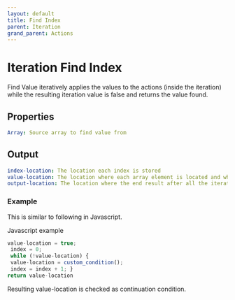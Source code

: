 ```yaml
---
layout: default
title: Find Index
parent: Iteration
grand_parent: Actions
---
```

# Iteration Find Index
Find Value iteratively applies the values to the actions (inside the iteration) while the resulting iteration value is false and returns the value found.

## Properties
```yaml
Array: Source array to find value from
```

## Output
```yaml
index-location: The location each index is stored
value-location: The location where each array element is located and where condition is checked for continuation
output-location: The location where the end result after all the iteration is stored
```

### Example
This is similar to following in Javascript.

Javascript example

```js
value-location = true;
 index = 0;
 while (!value-location) {
 value-location = custom_condition();
 index = index + 1; }
return value-location
```
Resulting value-location is checked as continuation condition.
